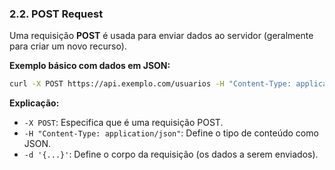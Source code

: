 ### 2.2. **POST Request**
Uma requisição **POST** é usada para enviar dados ao servidor (geralmente para criar um novo recurso).

**Exemplo básico com dados em JSON:**
```bash
curl -X POST https://api.exemplo.com/usuarios -H "Content-Type: application/json" -d '{"nome": "João", "email": "joao@exemplo.com"}'
```
**Explicação:**
- `-X POST`: Especifica que é uma requisição POST.
- `-H "Content-Type: application/json"`: Define o tipo de conteúdo como JSON.
- `-d '{...}'`: Define o corpo da requisição (os dados a serem enviados).